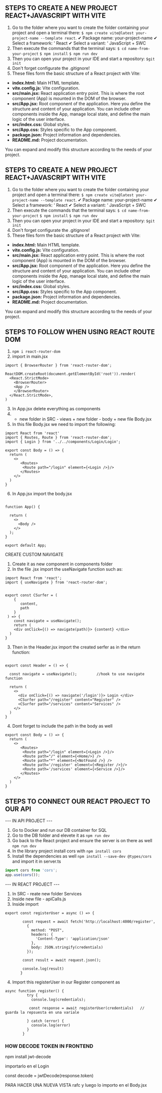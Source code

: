 ## STEPS TO CREATE A NEW PROJECT REACT+JAVASCRIPT WITH VITE

1. Go to the folder where you want to create the folder containing your project and open a terminal there:
   `$ npm create vite@latest your-project-name --template react`.
   ✔ Package name: your-project-name
   ✔ Select a framework: ‘ React
   ✔ Select a variant: ‘ JavaScript + SWC
2. Then execute the commands that the terminal says:
   `$ cd name-from-your-project`
   `$ npm install`
   `$ npm run dev`
3. Then you can open your project in your IDE and start a repository:
   `$git init`
4. Don't forget configurate the .gitignore!
5. These files form the basic structure of a React project with Vite:
- **index.html:** Main HTML template.
- **vite.config.js:** Vite configuration.
- **src/main.jsx:** React application entry point. This is where the root component (App) is mounted in the DOM of the browser.
- **src/App.jsx:** Root component of the application. Here you define the structure and content of your application. You can include other components inside the App, manage local state, and define the main logic of the user interface.
- **src/index.css:** Global styles.
- **src/App.css:** Styles specific to the App component.
- **package.json:** Project information and dependencies.
- **README.md:** Project documentation.

You can expand and modify this structure according to the needs of your project.

## STEPS TO CREATE A NEW PROJECT REACT+JAVASCRIPT WITH VITE

1. Go to the folder where you want to create the folder containing your project and open a terminal there:
   `$ npm create vite@latest your-project-name --template react`.
   ✔ Package name: your-project-name
   ✔ Select a framework: ‘ React
   ✔ Select a variant: ‘ JavaScript + SWC
2. Then execute the commands that the terminal says:
   `$ cd name-from-your-project`
   `$ npm install`
   `$ npm run dev`
3. Then you can open your project in your IDE and start a repository:
   `$git init`
4. Don't forget configurate the .gitignore!
5. These files form the basic structure of a React project with Vite:
- **index.html:** Main HTML template.
- **vite.config.js:** Vite configuration.
- **src/main.jsx:** React application entry point. This is where the root component (App) is mounted in the DOM of the browser.
- **src/App.jsx:** Root component of the application. Here you define the structure and content of your application. You can include other components inside the App, manage local state, and define the main logic of the user interface.
- **src/index.css:** Global styles.
- **src/App.css:** Styles specific to the App component.
- **package.json:** Project information and dependencies.
- **README.md:** Project documentation.

You can expand and modify this structure according to the needs of your project.


## STEPS TO FOLLOW WHEN USING REACT ROUTE DOM

1. `npm i react-router-dom`
2. import in main.jsx

```
import { BrowserRouter } from 'react-router-dom';

ReactDOM.createRoot(document.getElementById('root')).render(
  <React.StrictMode>
    <BrowserRouter>
    <App />
    </BrowserRouter>
  </React.StrictMode>,
)
```

3. In App.jsx delete everything as components
4. - new folder in SRC - views + new folder - body + new file Body.jsx
5. In this file Body.jsx we need to import the following:

```
import React from 'react'
import { Routes, Route } from 'react-router-dom';
import { Login } from '../../components/Login/Login';

export const Body = () => {
  return (
    <>
       <Routes>
        <Route path="/login" element={<Login />}/>
       </Routes>
    </>
  )
}

```

6. In App.jsx import the body.jsx

```

function App() {

  return (
    <>
      <Body />
    </>
  );
}

export default App;

```

CREATE CUSTOM NAVIGATE

1. Create it as new component in components folder
2. In the file .jsx import the useNavigate function such as:

```
import React from 'react';
import { useNavigate } from 'react-router-dom';


export const CSurfer = (
    {
       content,
       path
    }
 ) => {
    const navigate = useNavigate();
    return (
    <div onClick={() => navigate(path)}> {content} </div>
  )
}

```

3. Then in the Header.jsx import the created serfer as in the return function:

```

export const Header = () => {

  const navigate = useNavigate();         //hook to use navigate function

  return (
    <>
      <div onClick={() => navigate('/login')}> Login </div>
      <CSurfer path="/register" content="Register" />
      <CSurfer path="/services" content="Services" />
    </>
  )
}
```

4. Dont forget to include the path in the body as well

```
export const Body = () => {
  return (
    <>
       <Routes>
        <Route path="/login" element={<Login />}/>
        <Route path="/" element={<Home/>} />
        <Route path="*" element={<NotFound />} />
        <Route path='/register' element={<Register />}/>
        <Route path='/services' element={<Service />}/>
       </Routes>
    </>
  )
}
```

## STEPS TO CONNECT OUR REACT PROJECT TO OUR API

--- IN API PROJECT ---

1. Go to Docker and run our DB container for SQL
2. Go to the DB folder and elevete it as `npm run dev`
3. Go back to the React project and ensure the server is on there as well `npm run dev`
4. In the library project install cors with `npm install cors`
5. Install the dependencies as well `npm install --save-dev @types/cors` and import it in server.ts

```js
import cors from 'cors';
app.use(cors());
```

--- IN REACT PROJECT ---

1. In SRC - reate new folder Services
2. Inside new file - apiCalls.js
3. Inside import

```
export const registerUser = async () => {

        const request = await fetch('http://localhost:4000/register',
          {
            method: "POST",
            headers: {
              'Content-Type': 'application/json'
            },
            body: JSON.stringify(credentials)
          });

        const result = await request.json();

        console.log(result)
       }

```

4. Import this registerUser in our Register component as

```
async function register() {
          try {
            console.log(credentials);

           const response = await registerUser(credentials)   // guarda la repsuesta en una variale

          } catch (error) {
            console.log(error)
          }
        }
```
### HOW DECODE TOKEN IN FRONTEND
npm install jwt-decode

importarlo en el Login

const decode = jwtDecode(response.token)


PARA HACER UNA NUEVA VISTA
rafc
y luego lo importo en el Body.jsx